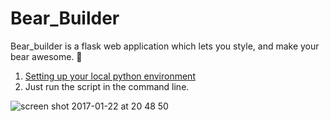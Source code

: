 # Bear_Builder
Bear_builder is a flask web application which lets you style, and make your bear awesome. 🐻

1. [Setting up your local python environment](https://www.tutorialspoint.com/python/python_environment.htm)
2. Just run the script in the command line.

![screen shot 2017-01-22 at 20 48 50](https://cloud.githubusercontent.com/assets/9334646/22185350/416a1550-e0e4-11e6-8592-6350bcee500b.png)


